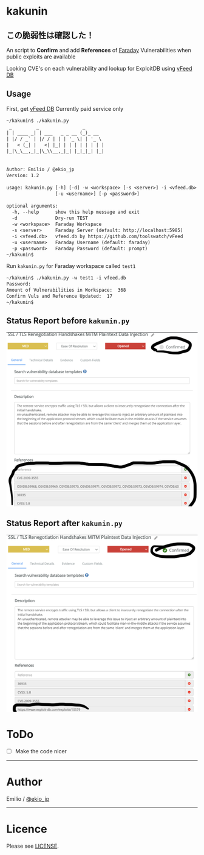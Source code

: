 # kakunin

## この脆弱性は確認した！

An script to **Confirm** and add **References** of [Faraday](https://github.com/infobyte/faraday) Vulnerabilities when public exploits are available

Looking CVE's on each vulnerability and lookup for ExploitDB using [vFeed DB](https://vfeed.io/)


## Usage

First, get [vFeed DB](https://vfeed.io/) Currently paid service only

```
~/kakunin$ ./kakunin.py
 _         _                _
| | ____ _| | ___   _ _ __ (_)_ __
| |/ / _` | |/ / | | | '_ \| | '_ \
|   < (_| |   <| |_| | | | | | | | |
|_|\_\__,_|_|\_\\__,_|_| |_|_|_| |_|


Author: Emilio / @ekio_jp
Version: 1.2

usage: kakunin.py [-h] [-d] -w <workspace> [-s <server>] -i <vfeed.db>
                  [-u <username>] [-p <password>]

optional arguments:
  -h, --help      show this help message and exit
  -d              Dry-run TEST
  -w <workspace>  Faraday Workspace
  -s <server>     Faraday Server (default: http://localhost:5985)
  -i <vfeed.db>   vfeed.db by https://github.com/toolswatch/vFeed
  -u <username>   Faraday Username (default: faraday)
  -p <password>   Faraday Password (default: prompt)
~/kakunin$
```

Run `kakunin.py` for Faraday workspace called `test1`

```
~/kakunin$ ./kakunin.py -w test1 -i vfeed.db
Password:
Amount of Vulnerabilities in Workspace:  368
Confirm Vuls and Reference Updated:  17
~/kakunin$
```

## Status Report **before** `kakunin.py`

![status_before](before_kakunin.png)

## Status Report **after** `kakunin.py`

![status_after](after_kakunin.png)


# ToDo

- [ ] Make the code nicer

----

# Author

Emilio / [@ekio_jp](https://twitter.com/ekio_jp)

----

# Licence

Please see [LICENSE](https://github.com/ekiojp/kakunin/blob/master/LICENSE).
